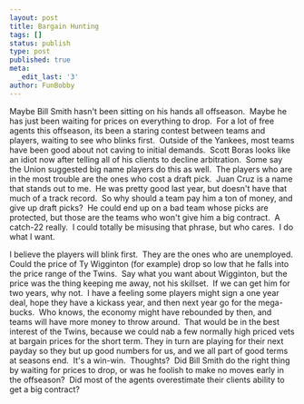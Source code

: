 ```yaml
---
layout: post
title: Bargain Hunting
tags: []
status: publish
type: post
published: true
meta:
  _edit_last: '3'
author: FunBobby
---
```

Maybe Bill Smith hasn't been sitting on his hands all offseason.  Maybe he has just been waiting for prices on everything to drop.  For a lot of free agents this offseason, its been a staring contest between teams and players, waiting to see who blinks first.  Outside of the Yankees, most teams have been good about not caving to initial demands.  Scott Boras looks like an idiot now after telling all of his clients to decline arbitration.  Some say the Union suggested big name players do this as well.  The players who are in the most trouble are the ones who cost a draft pick.  Juan Cruz is a name that stands out to me.  He was pretty good last year, but doesn't have that much of a track record.  So why should a team pay him a ton of money, and give up draft picks?  He could end up on a bad team whose picks are protected, but those are the teams who won't give him a big contract.  A catch-22 really.  I could totally be misusing that phrase, but who cares.  I do what I want.

I believe the players will blink first.  They are the ones who are unemployed.  Could the price of Ty Wigginton (for example) drop so low that he falls into the price range of the Twins.  Say what you want about Wigginton, but the price was the thing keeping me away, not his skillset.  If we can get him for two years, why not.  I have a feeling some players might sign a one year deal, hope they have a kickass year, and then next year go for the mega-bucks.  Who knows, the economy might have rebounded by then, and teams will have more money to throw around.  That would be in the best interest of the Twins, because we could nab a few normally high priced vets at bargain prices for the short term. They in turn are playing for their next payday so they but up good numbers for us, and we all part of good terms at seasons end.  It's a win-win.  Thoughts?  Did Bill Smith do the right thing by waiting for prices to drop, or was he foolish to make no moves early in the offseason?  Did most of the agents overestimate their clients ability to get a big contract?
